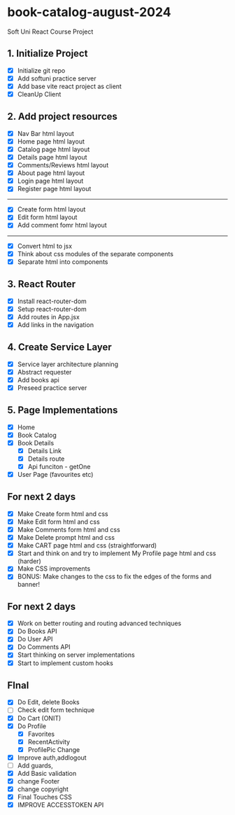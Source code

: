 # book-catalog-august-2024
Soft Uni React Course Project

## 1. Initialize Project
- [X] Initialize git repo
- [X] Add softuni practice server
- [x] Add base vite react project as client
- [X] CleanUp Client

## 2. Add project resources
- [X] Nav Bar html layout
- [X] Home page html layout
- [X] Catalog page html layout
- [X] Details page html layout
- [X] Comments/Reviews html layout
- [X] About page html layout
- [X] Login page html layout
- [X] Register page html layout
---
- [X] Create form html layout
- [X] Edit form html layout
- [X] Add comment fomr html layout
---
- [X] Convert html to jsx
- [X] Think about css modules of the separate components
- [X] Separate html into components

## 3. React Router
- [X] Install react-router-dom
- [X] Setup react-router-dom
- [X] Add routes in App.jsx
- [X] Add links in the navigation

## 4. Create Service Layer
- [X] Service layer architecture planning
- [X] Abstract requester
- [X] Add books api
- [X] Preseed practice server

## 5. Page Implementations
- [X] Home
- [X] Book Catalog
- [X] Book Details
  - [X] Details Link
  - [X] Details route
  - [X] Api funciton - getOne
- [X] User Page (favourites etc)

## For next 2 days 
- [X] Make Create form html and css
- [X] Make Edit form html and css
- [X] Make Comments form html and css
- [X] Make Delete prompt html and css
- [X] Make CART page html and css (straightforward)
- [X] Start and think on and try to implement My Profile page html and css (harder)
- [X] Make CSS improvements
- [X] BONUS: Make changes to the css to fix the edges of the forms and banner!

## For next 2 days
- [X] Work on better routing and routing advanced techniques
- [X] Do Books API
- [X] Do User API
- [X] Do Comments API
- [X] Start thinking on server implementations
- [X] Start to implement custom hooks 

## FInal
- [X] Do Edit, delete Books
- [ ] Check edit form technique
- [X] Do Cart (ONIT)
- [X] Do Profile 
  - [X] Favorites
  - [X] RecentActivity
  - [X] ProfilePic Change
- [X] Improve auth,addlogout
- [ ] Add guards,
- [X] Add Basic validation
- [X] change Footer
- [X] change copyright 
- [X] Final Touches CSS
- [X] IMPROVE ACCESSTOKEN API 